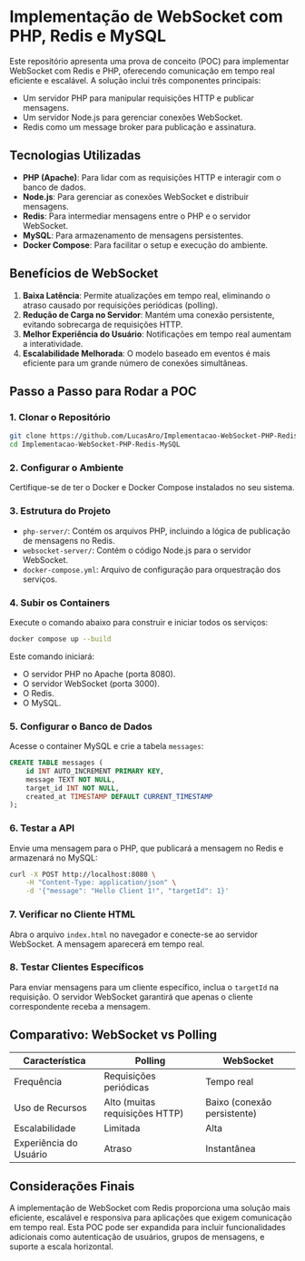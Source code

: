 # Implementação de WebSocket com PHP, Redis e MySQL

Este repositório apresenta uma prova de conceito (POC) para implementar WebSocket com Redis e PHP, oferecendo comunicação em tempo real eficiente e escalável. A solução inclui três componentes principais:

- Um servidor PHP para manipular requisições HTTP e publicar mensagens.
- Um servidor Node.js para gerenciar conexões WebSocket.
- Redis como um message broker para publicação e assinatura.

## Tecnologias Utilizadas

- **PHP (Apache)**: Para lidar com as requisições HTTP e interagir com o banco de dados.
- **Node.js**: Para gerenciar as conexões WebSocket e distribuir mensagens.
- **Redis**: Para intermediar mensagens entre o PHP e o servidor WebSocket.
- **MySQL**: Para armazenamento de mensagens persistentes.
- **Docker Compose**: Para facilitar o setup e execução do ambiente.

## Benefícios de WebSocket

1. **Baixa Latência**: Permite atualizações em tempo real, eliminando o atraso causado por requisições periódicas (polling).
2. **Redução de Carga no Servidor**: Mantém uma conexão persistente, evitando sobrecarga de requisições HTTP.
3. **Melhor Experiência do Usuário**: Notificações em tempo real aumentam a interatividade.
4. **Escalabilidade Melhorada**: O modelo baseado em eventos é mais eficiente para um grande número de conexões simultâneas.

## Passo a Passo para Rodar a POC

### 1. Clonar o Repositório

```bash
git clone https://github.com/LucasAro/Implementacao-WebSocket-PHP-Redis-MySQL.git
cd Implementacao-WebSocket-PHP-Redis-MySQL
```

### 2. Configurar o Ambiente
Certifique-se de ter o Docker e Docker Compose instalados no seu sistema.

### 3. Estrutura do Projeto

- `php-server/`: Contém os arquivos PHP, incluindo a lógica de publicação de mensagens no Redis.
- `websocket-server/`: Contém o código Node.js para o servidor WebSocket.
- `docker-compose.yml`: Arquivo de configuração para orquestração dos serviços.

### 4. Subir os Containers

Execute o comando abaixo para construir e iniciar todos os serviços:

```bash
docker compose up --build
```

Este comando iniciará:
- O servidor PHP no Apache (porta 8080).
- O servidor WebSocket (porta 3000).
- O Redis.
- O MySQL.

### 5. Configurar o Banco de Dados

Acesse o container MySQL e crie a tabela `messages`:

```sql
CREATE TABLE messages (
    id INT AUTO_INCREMENT PRIMARY KEY,
    message TEXT NOT NULL,
    target_id INT NOT NULL,
    created_at TIMESTAMP DEFAULT CURRENT_TIMESTAMP
);
```

### 6. Testar a API

Envie uma mensagem para o PHP, que publicará a mensagem no Redis e armazenará no MySQL:

```bash
curl -X POST http://localhost:8080 \
    -H "Content-Type: application/json" \
    -d '{"message": "Hello Client 1!", "targetId": 1}'
```

### 7. Verificar no Cliente HTML

Abra o arquivo `index.html` no navegador e conecte-se ao servidor WebSocket. A mensagem aparecerá em tempo real.

### 8. Testar Clientes Específicos

Para enviar mensagens para um cliente específico, inclua o `targetId` na requisição. O servidor WebSocket garantirá que apenas o cliente correspondente receba a mensagem.

## Comparativo: WebSocket vs Polling

| Característica           | Polling                          | WebSocket                         |
|--------------------------|----------------------------------|-----------------------------------|
| Frequência               | Requisições periódicas          | Tempo real                        |
| Uso de Recursos          | Alto (muitas requisições HTTP) | Baixo (conexão persistente)     |
| Escalabilidade           | Limitada                        | Alta                              |
| Experiência do Usuário   | Atraso                          | Instantânea                      |

## Considerações Finais

A implementação de WebSocket com Redis proporciona uma solução mais eficiente, escalável e responsiva para aplicações que exigem comunicação em tempo real. Esta POC pode ser expandida para incluir funcionalidades adicionais como autenticação de usuários, grupos de mensagens, e suporte a escala horizontal.

